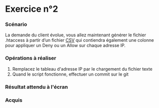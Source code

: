 # Exercice n°2

### Scénario

La demande du client évolue, vous allez maintenant générer le fichier .htaccess à partir d’un fichier [CSV](https://docs.python.org/fr/3.7/library/csv.html#csv.reader) qui contiendra également une colonne pour appliquer un Deny ou un Allow sur chaque adresse IP.

### Opérations à réaliser

1. Remplacez le tableau d'adresse IP par le chargement du fichier texte
4. Quand le script fonctionne, effectuer un commit sur le git


### Résultat attendu à l'écran

### Acquis

